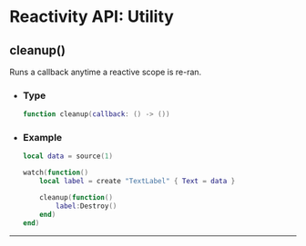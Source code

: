 # Reactivity API: Utility

## cleanup()

Runs a callback anytime a reactive scope is re-ran.

- ### Type

    ```lua
    function cleanup(callback: () -> ())
    ```

- ### Example

    ```lua
    local data = source(1)

    watch(function()
        local label = create "TextLabel" { Text = data }

        cleanup(function()
            label:Destroy()
        end)
    end)
    ```

--------------------------------------------------------------------------------
